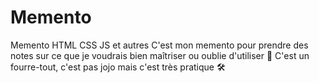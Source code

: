 # Memento
Memento HTML CSS JS et autres
C'est mon memento pour prendre des notes sur ce que je voudrais bien maîtriser ou oublie d'utiliser 🙈
C'est un fourre-tout, c'est pas jojo mais c'est très pratique 🛠️
